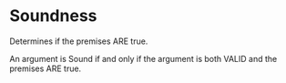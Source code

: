 # Soundness
Determines if the premises ARE true.

An argument is Sound if and only if the argument is both VALID and the premises ARE true.